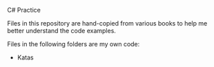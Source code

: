C# Practice

Files in this repository are hand-copied from various books to help me better understand the code examples.

Files in the following folders are my own code:
 - Katas